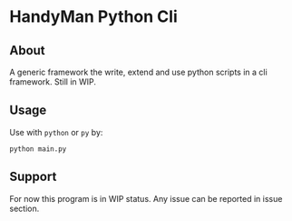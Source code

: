 # HandyMan Python Cli

## About
A generic  framework the write, extend and use python scripts in a cli framework. Still in WIP.

## Usage
Use with `python` or `py` by:
```
python main.py
```

## Support
For now this program is in WIP status. Any issue can be reported in issue section.
